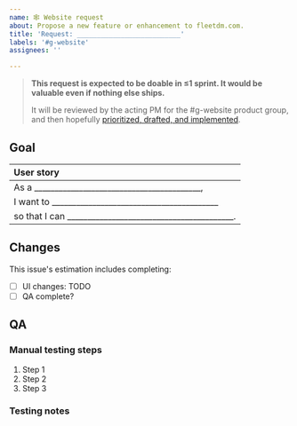 ```yaml
---
name: 🕸️ Website request
about: Propose a new feature or enhancement to fleetdm.com.
title: 'Request: __________________________'
labels: '#g-website'
assignees: ''

---
```


> **This request is expected to be doable in ≤1 sprint.  It would be valuable even if nothing else ships.**
> 
> It will be reviewed by the acting PM for the #g-website product group, and then hopefully [prioritized, drafted, and implemented](https://fleetdm.com/handbook/company/development-groups#making-changes).

## Goal

<!-- Describe the desired outcome -->

| User story  |
|:---------------------------------------------------------------------------|
| As a _________________________________________,
| I want to _________________________________________
| so that I can _________________________________________.

## Changes

This issue's estimation includes completing:
- [ ] UI changes: TODO
- [ ] QA complete?

## QA

<!--
Make sure that someone verified each step outlined below before the associated PR is merged.
--> 

### Manual testing steps
<!-- 
Add detailed manual testing steps for all affected user flows. 
-->

1. Step 1
2. Step 2
3. Step 3

### Testing notes
<!-- Any additional testing notes relevant to this story or tools required for testing. -->

